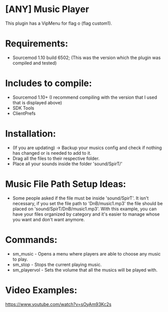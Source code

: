 # [ANY] Music Player

This plugin has a VipMenu for flag o (flag custom1).

# Requirements:
- Sourcemod 1.10 build 6502; (This was the version which the plugin was compiled and tested)

# Includes to compile:
- Sourcemod 1.10+ (I recommend compiling with the version that I used that is displayed above)
- SDK Tools
- ClientPrefs

# Installation:
- (If you are updating) -> Backup your musics config and check if nothing has changed or is needed to add to it.
- Drag all the files to their respective folder.
- Place all your sounds inside the folder 'sound/SpirT/'

# Music File Path Setup Ideas:
- Some people asked if the file must be inside 'sound/SpirT'. It isn't necessary, if you set the file path to 'DnB/music1.mp3' the file should be placed on 'sound/SpirT/DnB/music1.mp3'. With this example, you can have your files organized by category and it's easier to manage whose you want and don't want anymore.

# Commands:
- sm_music - Opens a menu where players are able to choose any music to play.
- sm_stop - Stops the current playing music.
- sm_playervol <volume> - Sets the volume that all the musics will be played with.

# Video Examples:
 https://www.youtube.com/watch?v=sOyAm93Kc2s
